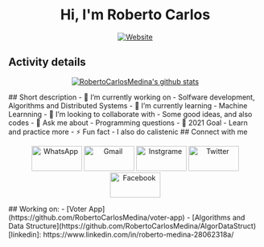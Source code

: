 <div align=center>
 <h1>Hi, I'm Roberto Carlos</h1>

[![Website](https://img.shields.io/badge/Software--Engineering--Student-UTA-green?style=flat-square)](https://google.com)

</div>

##   Activity details
<div align=center>

[![RobertoCarlosMedina's github stats](https://github-readme-stats.vercel.app/api?username=RobertoCarlosMedina&count_private=true&show_icons=true&include_all_commits=true&theme=radical)](https://github.com/RobertoCarlosMedina)
</div>

<!--
## Skills developed / under development
<div align=center>
<img src="https://img.shields.io/badge/Python-14354C?style=for-the-badge&logo=python&logoColor=white" />
<img src="https://img.shields.io/badge/HTML5-E34F26?style=for-the-badge&logo=html5&logoColor=white" />
<img src="https://img.shields.io/badge/CSS3-1572B6?style=for-the-badge&logo=css3&logoColor=white" />
<img src="https://img.shields.io/badge/JavaScript-F7DF1E?style=for-the-badge&logo=javascript&logoColor=black" /> 
<img src="https://img.shields.io/badge/Node.js-43853D?style=for-the-badge&logo=node.js&logoColor=white" />
<img src="https://img.shields.io/badge/npm-CB3837?style=for-the-badge&logo=npm&logoColor=white"/>
<img src="https://img.shields.io/badge/Express.js-000000?style=for-the-badge&logo=express&logoColor=white"/> 
<img src="https://img.shields.io/badge/C-00599C?style=for-the-badge&logo=c&logoColor=white" /> 
<img src="https://img.shields.io/badge/Java-ED8B00?style=for-the-badge&logo=java&logoColor=white" />
<img src="https://img.shields.io/badge/Ruby-CC342D?style=for-the-badge&logo=ruby&logoColor=white" />
<img src="https://img.shields.io/badge/React-20232A?style=for-the-badge&logo=react&logoColor=61DAFB" />
<img src="https://img.shields.io/badge/styled--components-DB7093?style=for-the-badge&logo=styled-components&logoColor=white" /> 
<img src="https://img.shields.io/badge/MySQL-00000F?style=for-the-badge&logo=mysql&logoColor=white" /> 
<img src="https://img.shields.io/badge/MongoDB-4EA94B?style=for-the-badge&logo=mongodb&logoColor=white" />
<img src="https://img.shields.io/badge/Netlify-00C7B7?style=for-the-badge&logo=netlify&logoColor=white" />
<img src="https://img.shields.io/badge/Heroku-430098?style=for-the-badge&logo=heroku&logoColor=white"/>
<img src="https://img.shields.io/badge/Visual_Studio_Code-0078D4?style=for-the-badge&logo=visual%20studio%20code&logoColor=white" /> 
 </div>--!>
 
## Short description
- 🔭 I’m currently working on - Solfware development, Algorithms and Distributed Systems
- 🌱 I’m currently learning - Machine Learnning
- 👯 I’m looking to collaborate with - Some good ideas, and also codes
- 💬 Ask me about - Programming questions
- 🥅 2021 Goal - Learn and practice more
- ⚡ Fun fact - I also do calistenic

## Connect with me
<p align="center">
     <a href="https://wa.me/+2385843604"><img alt="WhatsApp"  title="WhatsApp" src="https://www.vectorlogo.zone/logos/whatsapp/whatsapp-ar21.svg"   width="100" height="50" /></a>
     <a href="mailto:rmedina@uta.cv"><img alt="Gmail"  title="Gmail" src="https://www.vectorlogo.zone/logos/gmail/gmail-ar21.svg"   width="100" height="50" /></a>
     <a href="https://www.instagram.com/_roberto_rob/"><img title="Instgrame" src="https://www.vectorlogo.zone/logos/instagram/instagram-ar21.svg"   width="100" height="50" /></a>
     <a href="https://twitter.com/Roberto83255889"><img title="Twitter" src="https://www.vectorlogo.zone/logos/twitter/twitter-ar21.svg"   width="100" height="50" /></a>
     <a href="https://www.facebook.com/menssage.roberto.04.contact/"><img title="Facebook" src="https://www.vectorlogo.zone/logos/facebook/facebook-ar21.svg"   width="100" height="50" /></a>
</p>

##   Working on:
- [Voter App](https://github.com/RobertoCarlosMedina/voter-app)
- [Algorithms and Data Structure](https://github.com/RobertoCarlosMedina/AlgorDataStruct)

[linkedin]: https://www.linkedin.com/in/roberto-medina-28062318a/
